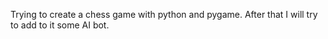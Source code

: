 Trying to create a chess game with python and pygame.
After that I will try to add to it some AI bot.